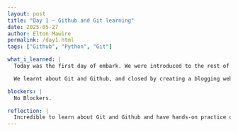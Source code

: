```yaml
---
layout: post
title: "Day 1 – Github and Git learning"
date: 2025-05-27
author: Elton Mawire
permalink: /day1.html
tags: ["Github", "Python", "Git"]

what_i_learned: |
  Today was the first day of embark. We were introduced to the rest of the participants and got to do introductions as project groups and the larger group at large.

  We learnt about Git and Github, and closed by creating a blogging website.

blockers: |
  No Blockers.

reflection: |
  Incredible to learn about Git and Github and have hands-on practice on a website!
---
```

